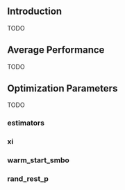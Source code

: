 ## Introduction

TODO

## Average Performance

TODO

## Optimization Parameters

TODO

### estimators

### xi

### warm_start_smbo

### rand_rest_p
